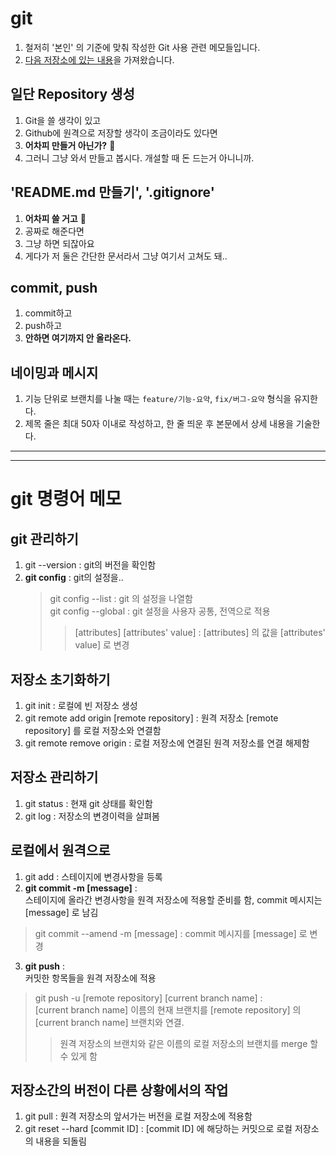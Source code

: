 # git
1. 철저히 '본인' 의 기준에 맞춰 작성한 Git 사용 관련 메모들입니다.
2. [다음 저장소에 있는 내용](https://github.com/Yuny2036/TIG/blob/main/memos/git/ko-kr.md)을 가져왔습니다. 

## 일단 Repository 생성
1. Git을 쓸 생각이 있고
2. Github에 원격으로 저장할 생각이 조금이라도 있다면
3. **어차피 만들거 아닌가?** 🤔
4. 그러니 그냥 와서 만들고 봅시다. 개설할 때 돈 드는거 아니니까.

##  'README.md 만들기', '.gitignore'
1. **어차피 쓸 거고** 🤔
2. 공짜로 해준다면
3. 그냥 하면 되잖아요
4. 게다가 저 둘은 간단한 문서라서 그냥 여기서 고쳐도 돼..

## commit, push
1. commit하고
2. push하고
3. **안하면 여기까지 안 올라온다.**

## 네이밍과 메시지
1. 기능 단위로 브랜치를 나눌 때는 `feature/기능-요약`, `fix/버그-요약` 형식을 유지한다.
2. 제목 줄은 최대 50자 이내로 작성하고, 한 줄 띄운 후 본문에서 상세 내용을 기술한다.

-----
-----
# git 명령어 메모
## git 관리하기
1. git --version : git의 버전을 확인함
2. **git config** : git의 설정을..
   > git config --list : git 의 설정을 나열함  
   > git config --global : git 설정을 사용자 공통, 전역으로 적용
   >> \[attributes] \[attributes' value] : \[attributes] 의 값을 \[attributes' value] 로 변경

## 저장소 초기화하기
1. git init : 로컬에 빈 저장소 생성
2. git remote add origin \[remote repository] : 원격 저장소 \[remote repository] 를 로컬 저장소와 연결함
3. git remote remove origin : 로컬 저장소에 연결된 원격 저장소를 연결 해제함

## 저장소 관리하기
1. git status : 현재 git 상태를 확인함
2. git log : 저장소의 변경이력을 살펴봄

## 로컬에서 원격으로
1. git add : 스테이지에 변경사항을 등록
2. **git commit -m \[message]** :  
   스테이지에 올라간 변경사항을 원격 저장소에 적용할 준비를 함, commit 메시지는 \[message] 로 남김
> git commit --amend -m \[message] : commit 메시지를 \[message] 로 변경
3. **git push** :  
   커밋한 항목들을 원격 저장소에 적용
> git push -u \[remote repository] \[current branch name] :  
> \[current branch name] 이름의 현재 브랜치를 \[remote repository] 의 \[current branch name] 브랜치와 연결.
>> 원격 저장소의 브랜치와 같은 이름의 로컬 저장소의 브랜치를 merge 할 수 있게 함

## 저장소간의 버전이 다른 상황에서의 작업
1. git pull : 원격 저장소의 앞서가는 버전을 로컬 저장소에 적용함
2. git reset --hard \[commit ID] : \[commit ID] 에 해당하는 커밋으로 로컬 저장소의 내용을 되돌림  